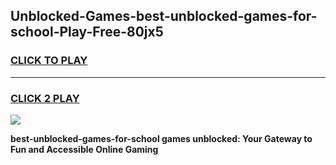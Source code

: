 
## Unblocked-Games-best-unblocked-games-for-school-Play-Free-80jx5
<h3>
<a href="https://premium76.site?title=best-unblocked-games-for-school&ref=20A">CLICK TO PLAY</a></h3>
<hr>

<h3>
<a href="https://premium76.site?title=best-unblocked-games-for-school&ref=20A">CLICK 2 PLAY</a>
  
</h3>

<a href="https://premium76.site?title=best-unblocked-games-for-school&ref=20A"><img src="https://clearcache.store/games.png"></a>


**best-unblocked-games-for-school games unblocked: Your Gateway to Fun and Accessible Online Gaming**
